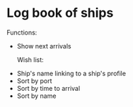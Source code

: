 <h1>Log book of ships</h1>

<p>Functions:</p>
<ul>
<li>Show next arrivals</li>

<p>Wish list:</p>
	<li>Ship's name linking to a ship's profile</li>
	<li>Sort by port</li>
	<li>Sort by time to arrival</li>
	<li>Sort by name</li>
</ul>
